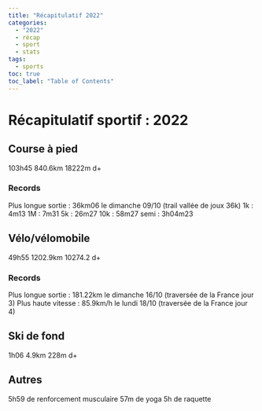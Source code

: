 ```yaml
---
title: "Récapitulatif 2022"
categories:
  - "2022"
  - récap
  - sport
  - stats
tags:
  - sports
toc: true
toc_label: "Table of Contents"
---
```


# Récapitulatif sportif : 2022

## Course à pied

103h45
840.6km
18222m d+

### Records

Plus longue sortie : 36km06 le dimanche 09/10 (trail vallée de joux 36k)
1k : 4m13
1M : 7m31
5k : 26m27
10k : 58m27
semi : 3h04m23

## Vélo/vélomobile

49h55
1202.9km
10274.2 d+

### Records

Plus longue sortie : 181.22km le dimanche 16/10 (traversée de la France jour 3)
Plus haute vitesse : 85.9km/h le lundi 18/10 (traversée de la France jour 4)

## Ski de fond

1h06
4.9km
228m d+

## Autres

5h59 de renforcement musculaire
57m de yoga
5h de raquette


